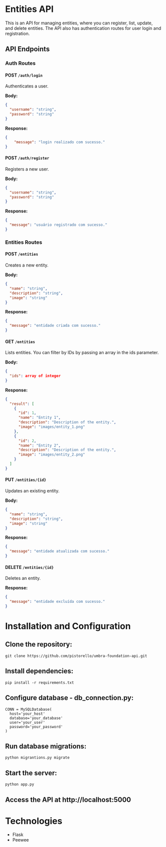 # **Entities API**

This is an API for managing entities, where you can register, list, update, and delete entities. The API also has authentication routes for user login and registration.

## **API Endpoints**

### **Auth Routes**

#### **POST** `/auth/login`
Authenticates a user.

**Body:**
```json
{
  "username": "string",
  "password": "string"
}
```
**Response:**
```json
{
    "message": "login realizado com sucesso."
}
```

#### **POST** `/auth/register`
Registers a new user.

**Body:**
```json
{
  "username": "string",
  "password": "string"
}
```
**Response:**
```json
{
  "message": "usuário registrado com sucesso."
}
```

### **Entities Routes**

#### **POST** `/entities`
Creates a new entity.

**Body:**
```json
{
  "name": "string",
  "description": "string",
  "image": "string"
}

```
**Response:**
```json
{
  "message": "entidade criada com sucesso."
}
```

#### **GET** `/entities`
Lists entities. You can filter by IDs by passing an array in the ids parameter.

**Body:**
```json
{
  "ids": array of integer
}

```
**Response:**
```json
{
  "result": [
    {
      "id": 1,
      "name": "Entity 1",
      "description": "Description of the entity.",
      "image": "images/entity_1.png"
    },
    {
      "id": 2,
      "name": "Entity 2",
      "description": "Description of the entity.",
      "image": "images/entity_2.png"
    }
  ]
}
```

#### **PUT** `/entities/{id}`
Updates an existing entity.

**Body:**
```json
{
  "name": "string",
  "description": "string",
  "image": "string"
}

```
**Response:**
```json
{
  "message": "entidade atualizada com sucesso."
}
```

#### **DELETE** `/entities/{id}`
Deletes an entity.

**Response:**
```json
{
  "message": "entidade excluída com sucesso."
}
```

# Installation and Configuration

## Clone the repository:
```
git clone https://github.com/pistorello/umbra-foundation-api.git
```

## Install dependencies:
```
pip install -r requirements.txt
```

## Configure database - db_connection.py:
```
CONN = MySQLDatabase(
  host='your_host'
  database='your_database'
  user='your_user'
  password='your_password'
)
```

## Run database migrations:
```
python migrantions.py migrate
```

## Start the server:
```
python app.py
```

## Access the API at http://localhost:5000

# Technologies
* Flask
* Peewee
